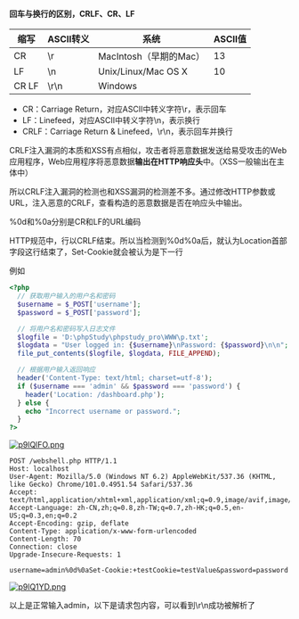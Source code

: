 #### 回车与换行的区别，CRLF、CR、LF

| **缩写** | **ASCⅡ转义** | **系统**              | **ASCⅡ值** |
| ------ | ---------- | ------------------- | --------- |
| CR     | \r         | MacIntosh（早期的Mac）   | 13        |
| LF     | \n         | Unix/Linux/Mac OS X | 10        |
| CR LF  | \r\n       | Windows             |           |

- CR：Carriage Return，对应ASCII中转义字符\r，表示回车
- LF：Linefeed，对应ASCII中转义字符\n，表示换行
- CRLF：Carriage Return & Linefeed，\r\n，表示回车并换行

CRLF注入漏洞的本质和XSS有点相似，攻击者将恶意数据发送给易受攻击的Web应用程序，Web应用程序将恶意数据**输出在HTTP响应头**中。（XSS一般输出在主体中）

所以CRLF注入漏洞的检测也和XSS漏洞的检测差不多。通过修改HTTP参数或URL，注入恶意的CRLF，查看构造的恶意数据是否在响应头中输出。

%0d和%0a分别是CR和LF的URL编码

HTTP规范中，行以CRLF结束。所以当检测到%0d%0a后，就认为Location首部字段这行结束了，Set-Cookie就会被认为是下一行

例如

~~~php
<?php
  // 获取用户输入的用户名和密码
  $username = $_POST['username'];
  $password = $_POST['password'];

  // 将用户名和密码写入日志文件
  $logfile = 'D:\phpStudy\phpstudy_pro\WWW\p.txt';
  $logdata = "User logged in: {$username}\nPassword: {$password}\n\n";
  file_put_contents($logfile, $logdata, FILE_APPEND);

  // 根据用户输入返回响应
  header('Content-Type: text/html; charset=utf-8');
  if ($username === 'admin' && $password === 'password') {
    header('Location: /dashboard.php');
  } else {
    echo "Incorrect username or password.";
  }
?>
~~~

[![p9lQlFO.png](https://s1.ax1x.com/2023/04/28/p9lQlFO.png)](https://imgse.com/i/p9lQlFO)

~~~http
POST /webshell.php HTTP/1.1
Host: localhost
User-Agent: Mozilla/5.0 (Windows NT 6.2) AppleWebKit/537.36 (KHTML, like Gecko) Chrome/101.0.4951.54 Safari/537.36
Accept: text/html,application/xhtml+xml,application/xml;q=0.9,image/avif,image/webp,*/*;q=0.8
Accept-Language: zh-CN,zh;q=0.8,zh-TW;q=0.7,zh-HK;q=0.5,en-US;q=0.3,en;q=0.2
Accept-Encoding: gzip, deflate
Content-Type: application/x-www-form-urlencoded
Content-Length: 70
Connection: close
Upgrade-Insecure-Requests: 1

username=admin%0d%0aSet-Cookie:+testCookie=testValue&password=password
~~~

[![p9lQ1YD.png](https://s1.ax1x.com/2023/04/28/p9lQ1YD.png)](https://imgse.com/i/p9lQ1YD)

以上是正常输入admin，以下是请求包内容，可以看到\r\n成功被解析了











